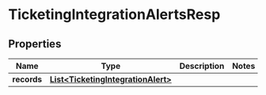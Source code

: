 

# TicketingIntegrationAlertsResp


## Properties

| Name | Type | Description | Notes |
|------------ | ------------- | ------------- | -------------|
|**records** | [**List&lt;TicketingIntegrationAlert&gt;**](TicketingIntegrationAlert.md) |  |  |



